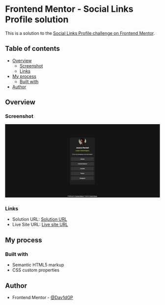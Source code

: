 # Frontend Mentor - Social Links Profile solution

This is a solution to the [Social Links Profile challenge on Frontend Mentor](https://www.frontendmentor.io/learning-paths/getting-started-on-frontend-mentor-XJhRWRREZd/steps/6633444e20fb35b1b6726a5a/challenge/start).

## Table of contents

- [Overview](#overview)
  - [Screenshot](#screenshot)
  - [Links](#links)
- [My process](#my-process)
  - [Built with](#built-with)
- [Author](#author)


## Overview

### Screenshot

![screenshot](Screenshot.jpg)

### Links

- Solution URL: [Solution URL ](https://github.com/Dav1dGP/Projects-FrontendMentor/tree/master/social-links-profile-main)
- Live Site URL: [Live site URL](https://663a66caca0fb53322623211--calm-blini-e1eeb9.netlify.app/)

## My process

### Built with

- Semantic HTML5 markup
- CSS custom properties

## Author

- Frontend Mentor - [@Dav1dGP](https://www.frontendmentor.io/profile/Dav1dGP)